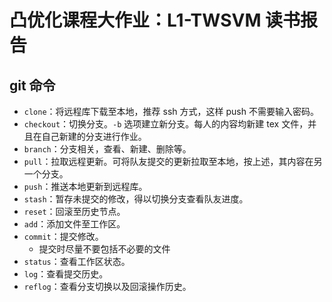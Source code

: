 # 凸优化课程大作业：L1-TWSVM 读书报告

## git 命令

+ `clone`：将远程库下载至本地，推荐 ssh 方式，这样 push 不需要输入密码。
+ `checkout`：切换分支。`-b` 选项建立新分支。每人的内容均新建 tex 文件，并且在自己新建的分支进行作业。
+ `branch`：分支相关，查看、新建、删除等。
+ `pull`：拉取远程更新。可将队友提交的更新拉取至本地，按上述，其内容在另一个分支。
+ `push`：推送本地更新到远程库。
+ `stash`：暂存未提交的修改，得以切换分支查看队友进度。
+ `reset`：回滚至历史节点。
+ `add`：添加文件至工作区。
+ `commit`：提交修改。
    + 提交时尽量不要包括不必要的文件
+ `status`：查看工作区状态。
+ `log`：查看提交历史。
+ `reflog`：查看分支切换以及回滚操作历史。
